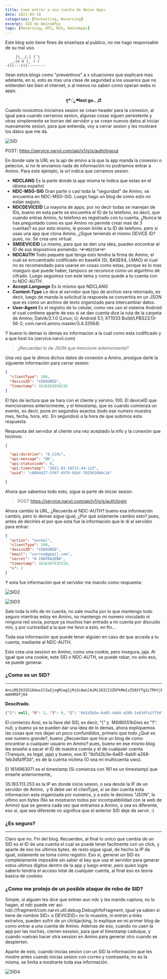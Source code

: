 ```yaml
---
title: Como entrar a una cuenta de Amino Apps.
date: 2021-03-18
categories: [Pentesting, Reversing]
excerpt: SID de AminoAPps
tags: [Reversing, API, RSS, AminoApps]
---
```


Este blog solo tiene fines de enseñaza al publico, no me hago responsable de su mal uso.

```
⠀⠀⠀ |\__/,| (`\
⠀⠀_.|o o |_ ) )
-(((---(((--------
```

Vean estos blogs como "preventivos" a x situaciones que explicare mas adelante, en si, esto es mas una clase de seguridad a los usuarios que no entienden tan bien el internet, o al menos no saben como operan webs ni apps.

**<center>୭̥*ೃ ❝lest go.. ♫</center>**

Cuando noosotros iniciamos sesion se crean header para la conexion, al igual para cuando cerramos sesion, algunas cosas siguen persistente y otras simplemente se borran del servidor y se crean nuevos datos al iniciar nuevamente sesion, para que entienda, voy a cerrar sesion y les mostrare los datos que me da.

![SID](/assets/img/post/28/sid1.jpg)

POST: https://service.narvii.com/api/v1/g/s/auth/logout

En donde sale la URL es la api de amino a la que la app manda la conexion o petecion, si no le enviamos nada de información no podriamos entrar a Amino. Para este ejemplo, la url indica que cerramos sesion.

-  **NDCLANG** Es la parte donde la app misma te indica que estas en el idioma español.
- **NDC-MSG-SIG** Gran parte o casi toda la "seguridad" de Amino, se encuentra en NDC-MSG-SIG. Luego hago un blog de como esto no estan seguro,
- **NDCDEVICEID** La mayoria de apps, por no decir todas se manejan de IDs, bueno en esta parte se encuentra el ID de tu telefono, es decir, que cuando entras Amino, tu telefono es registrado con tu cuenta, ¿Nunca te has preguntado como es que Amino no permite crear mas de 3 cuentas? es por esto mismo, le ponen limite a tu ID de telefono, pero si usas una app que clona Amino, ¿Sigue teniendo el mismo DEVICE ID? pues, no. Se crea uno virtual.
- **SMDEVICEID** Lo mismo, para que se den una idea, pueden encontrar el ID de sus dispostivos poniendo: `*#*#8255#*#*`
- **NDCAUTH** Todo paquete que tenga esto tendra la firma de Amino, el cual se encuentrado codificado en base64 (SI, BASE64, LMAO) el cual no es recomendado para usarse en cosas como estas, porque es lo mas inseguro que puede haber, tampoco se reconoce como un algoritmo de cifrado. Luego seguimos con este tema y como puede a tu cuenta con tu NDC-AUTH.
- **Accept.Languege** Es lo mismo que NDCLANG
- **Content-Type** Le dice al servidor que tipo de archivo sera retornado, es decir, luego de manda la solicitud la respuesta se convertira en un JSON que es como un archivo de texto organizado para intercambiar datos.
- **User-Agent** Es el registro de tu celular, como ves uso el sistema Android el cual contiene aparte de eso si se dan cuenta dice la ruta de la carpeta de Amino; Dalvik/2.1.0 (Linux; U; Android 5.1; XT1033 Build/LPBS23.13-56-2; com.narvii.amino.master/3.4.33564)

Y bueno lo demas lo demas es informacion a la cual como esta codificado y a que host ira (service.narvii.com)

> ¿Recuerdan lo de JSON que mencione anteriormente?

Una vez que le dimos dichos datos de conexión a Amino, prosigue darle la siguiente información para cerrar sesion:

```json
{
  "clientType": 100,
  "deviceID": "CENSURED",
  "timestamp": 1616103850230
}
```

El tipo de lectura que se hara con el cliente y serviro; 100. El deviceID que mencionamos anteriormente, y el timestamp, que es cuando comienza un evento, es decir, pone en segundos exactos (todo ese numero muestra mes, fecha, hora, etc. En segundos) a la hora de que subimos esta respuesta.

Respuesta del servidor al cliente una vez aceptado la info y la conexión que hicimos:


```json
{

  "api:duration": "0.119s",
  "api:message": "OK",
  "api:statuscode": 0,
  "api:timestamp": "2021-03-18T21:44:12Z",
  "auid": "c0884d27-5f07-4579-92bf-782563080c16"

}
```

Ahora que sabemos todo esto, sigue la parte de iniciar sesion.

> POST https://service.narvii.com/api/v1/g/s/auth/login

Ahora cambio la URL, ¿Recuerda el NDC-AUTH? bueno esa información cambio, pero lo demas sigue igual, ¿Por qué solamente cambio esto? pues, antes de decirles el por que esta fue la información que le di al servidor para entrar:

```json
{
  "action": "normal",
  "clientType": 100,
  "deviceID": "CENSURED",
  "email": "correo@gmail.com",
  "secret": "0 CONTRASEÑA",
  "timestamp": 1616107635519, 
  "v": 2
}
```

Y esta fue información que el servidor me mando como respuesta:

![SID2](/assets/img/post/28/sid2.jpg)

![SID3](/assets/img/post/28/sid3.jpg)


Sale toda la info de mi cuenta, no sale mucha por lo que mantengo todo seguro mientras estoy en Amino, no mantengo mi numero vinculado ni ninguna red socia, porque ya muchos han entrado a mi cuenta por discuido mio, y por curiosidad a la que me llevo a esto, en fin...

Toda esa información que puede tener alguien en caso de que acceda a tu cuenta, mediante al NDC-AUTH.

Esto crea una session en Amino, como una cookie, pero insegura, jaja. Al igual que una cookie, este SID o NDC-AUTH, se puede robar, no solo eso, se puede generar.

### ¿Como es un SID?
----

```ŧext
AnsiMSI6IG51bGwsICIwIjogMiwgIjMiOiAwLCAiMiI6ICI2ZDFkMmIzZS02YTg1LTRhYjktYTI2OC0xZWIzZGZhMWZmM2QiLCAiNSI6IDE2MTQ5NjMwNzEsICI0IjogIjM1LjE5My4xMTMuMjUzIiwgIjYiOiAxMDB90f4qOjk3EB1J547w-mmH9R0fj64
```

**Descifrado.**

```json
{"1": null, "0": 2, "3": 0, "2": "6d1d2b3e-6a85-4ab9-a268-1eb3dfa1ff3d", "5": 1614963071, "4": "35.193.113.253", "6": 100}Ñþ*:97Içðúiõ®
```

El comienzo Ansi, es la llave del SID, es decir, "{" y  MSI6IG51bGws es "1": null, y bueno ya se pueden dar una idea de lo demas, ahora expliquemos las cosas que nos dejan un poco confundidos, primero que todo ¿Qué es ese numero grande?, bueno ¿Recuerdan que hice un blog de como encontrar a cualquier usuario en Amino? pues, bueno en ese mismo blog les enseñe a sacar el ID de nuestra cuenta y el de cualquier cuenta (Tranquis, es legal, jaja) y bueno, ese ID "6d1d2b3e-6a85-4ab9-a268-1eb3dfa1ff3d", es de la cuenta victima (O sea mi multicuenta uwu).

El 1614963071 es el timestamp (Si comienza con 161 es un timestamp) que enseñe anteriormente,.

35.193.113.253 es la IP en donde inicie sesion, o sea desde la IP de un servidor de Amino,  y 6 debe ser el clienType, si se dan cuenta esta informacion esta organizada por numeros, y a esto le decimos "JSON", lo ultimo son bytes (No se mostraron todos por incompatibilidad con la web de Amino) que se genera cada vez que entramos a Amino, o sea es diferente, eso si, que sea diferente no significa que el anterior SID deje de servir. :)

### ¿Es seguro?
----

Claro que no. Fin del blog. Recuerden, al final lo unico que cambia de un SID es el ID de una cuenta el cual se puede tener facilmente con un click, y aparte de eso los ultimos bytes, de resto sigue igual, de hecho la IP da igual, solamente se toma como registro. Eso si, generar un SID es completamente imposible sin saber el key que usa el servidor para generar estos ultimos digitos dentro de la app y luego entrar, pero quien logre saberlo tendria el acceso total de cualquier cuenta, al final eso es teoria basica de cookies.

### ¿Como me protejo de un posible ataque de robo de SID?

Simple, si alguien les dice que entren aun ndc y les mande captura, no lo hagan, el ndc puede ver así: ndc://fragment/com.narvii.util.debug.DebugInfoFragment, igual ya saben si tiene de nombre SID= o DEVICEID= no lo muestre, ni entren a links extraños, pueden sufrir de un clickjacking, lo explique en mi primer blog de como entrar a una cuenta de Amino. Ademas de eso, cuando no usen la app por las noches, cierren session, para que el timestamp caduque, y cuando vuelvan hacer otra session en Amino para generar otro cuando se despierten.

Aparte de esto, cuando inicias sesion con un SID la información que les mostre antes cuando inicias sesion con correo y contraseña, no es la misma, se limita a mostrarte toda esa información.

![SID4](/assets/img/post/28/sid4.jpg)
